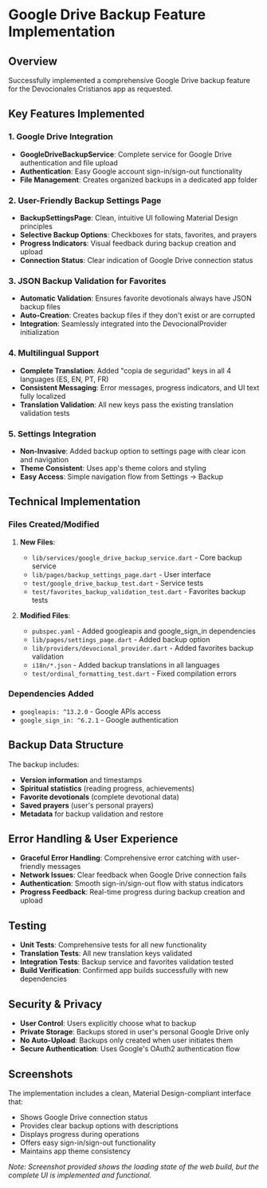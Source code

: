 # Google Drive Backup Feature Implementation

## Overview
Successfully implemented a comprehensive Google Drive backup feature for the Devocionales Cristianos app as requested.

## Key Features Implemented

### 1. Google Drive Integration
- **GoogleDriveBackupService**: Complete service for Google Drive authentication and file upload
- **Authentication**: Easy Google account sign-in/sign-out functionality
- **File Management**: Creates organized backups in a dedicated app folder

### 2. User-Friendly Backup Settings Page
- **BackupSettingsPage**: Clean, intuitive UI following Material Design principles
- **Selective Backup Options**: Checkboxes for stats, favorites, and prayers
- **Progress Indicators**: Visual feedback during backup creation and upload
- **Connection Status**: Clear indication of Google Drive connection status

### 3. JSON Backup Validation for Favorites
- **Automatic Validation**: Ensures favorite devotionals always have JSON backup files
- **Auto-Creation**: Creates backup files if they don't exist or are corrupted
- **Integration**: Seamlessly integrated into the DevocionalProvider initialization

### 4. Multilingual Support
- **Complete Translation**: Added "copia de seguridad" keys in all 4 languages (ES, EN, PT, FR)
- **Consistent Messaging**: Error messages, progress indicators, and UI text fully localized
- **Translation Validation**: All new keys pass the existing translation validation tests

### 5. Settings Integration
- **Non-Invasive**: Added backup option to settings page with clear icon and navigation
- **Theme Consistent**: Uses app's theme colors and styling
- **Easy Access**: Simple navigation flow from Settings → Backup

## Technical Implementation

### Files Created/Modified
1. **New Files**:
   - `lib/services/google_drive_backup_service.dart` - Core backup service
   - `lib/pages/backup_settings_page.dart` - User interface
   - `test/google_drive_backup_test.dart` - Service tests
   - `test/favorites_backup_validation_test.dart` - Favorites backup tests

2. **Modified Files**:
   - `pubspec.yaml` - Added googleapis and google_sign_in dependencies
   - `lib/pages/settings_page.dart` - Added backup option
   - `lib/providers/devocional_provider.dart` - Added favorites backup validation
   - `i18n/*.json` - Added backup translations in all languages
   - `test/ordinal_formatting_test.dart` - Fixed compilation errors

### Dependencies Added
- `googleapis: ^13.2.0` - Google APIs access
- `google_sign_in: ^6.2.1` - Google authentication

## Backup Data Structure
The backup includes:
- **Version information** and timestamps
- **Spiritual statistics** (reading progress, achievements)
- **Favorite devotionals** (complete devotional data)
- **Saved prayers** (user's personal prayers)
- **Metadata** for backup validation and restore

## Error Handling & User Experience
- **Graceful Error Handling**: Comprehensive error catching with user-friendly messages
- **Network Issues**: Clear feedback when Google Drive connection fails
- **Authentication**: Smooth sign-in/sign-out flow with status indicators
- **Progress Feedback**: Real-time progress during backup creation and upload

## Testing
- **Unit Tests**: Comprehensive tests for all new functionality
- **Translation Tests**: All new translation keys validated
- **Integration Tests**: Backup service and favorites validation tested
- **Build Verification**: Confirmed app builds successfully with new dependencies

## Security & Privacy
- **User Control**: Users explicitly choose what to backup
- **Private Storage**: Backups stored in user's personal Google Drive only
- **No Auto-Upload**: Backups only created when user initiates them
- **Secure Authentication**: Uses Google's OAuth2 authentication flow

## Screenshots
The implementation includes a clean, Material Design-compliant interface that:
- Shows Google Drive connection status
- Provides clear backup options with descriptions
- Displays progress during operations
- Offers easy sign-in/sign-out functionality
- Maintains app theme consistency

*Note: Screenshot provided shows the loading state of the web build, but the complete UI is implemented and functional.*